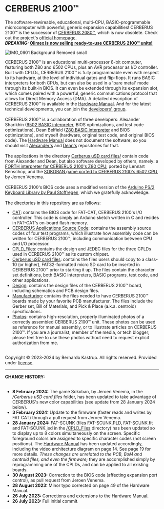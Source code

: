 # CERBERUS 2100™
The software-rewireable, educational, multi-CPU, BASIC-programmable microcomputer with powerful, generic expansion capabilities! CERBERUS 2100™ is the successor of <a href="https://github.com/TheByteAttic/CERBERUS2080">CERBERUS 2080™</a>, which is now obsolete. Check out the project's <a href="https://www.thebyteattic.com/p/cerberus-2100.html">official homepage</a>.
<br>
<b><i>BREAKING:</i> <a href="https://www.olimex.com/Products/Retro-Computers/CERBERUS2100/open-source-hardware">Olimex is now selling ready-to-use CERBERUS 2100™ units!</a></b>
<br>

![IMG_0601 Background Removed small](https://github.com/TheByteAttic/CERBERUS2100/assets/69539226/88f6fabf-902e-4ba8-89cf-b806ca0061c0)

CERBERUS 2100™ is an educational multi-processor 8-bit computer, featuring both Z80 and 6502 CPUs, plus an AVR processor as I/O controller. Built with CPLDs, CERBERUS 2100™ is fully programmable even with respect to its hardware, at the level of individual gates and flip-flops. It runs BASIC interpreters for both CPUs, but can also be used in a 'bare metal' mode through its built-in BIOS. It can even be extended through its expansion slot, which comes paired with a powerful, generic communications protocol that allows for Direct Memory Access (DMA). A detailed description of CERBERUS 2100™ is available in the <a href="https://github.com/TheByteAttic/CERBERUS2100/blob/main/CERBERUS%202100%20Hardware%20Manual.pdf">Hardware Manual</a>. And for the latest technical developments, you can join the <a href="https://www.facebook.com/groups/cerberuscomputer">developers' group</a>.<br><br>
CERBERUS 2100™ is a collaboration of three developers: Alexander Sharikhin (<a href="https://github.com/nihirash/cerberus-w65c02s-basic">6502 BASIC interpreter</a>, BIOS optimizations, and test code optimizations), Dean Belfield (<a href="https://github.com/breakintoprogram/cerberus-bbc-basic">Z80 BASIC interpreter</a> and BIOS optimizations), and myself (hardware, original test code, and original BIOS code). The <a href="https://github.com/TheByteAttic/CERBERUS2100/blob/main/CERBERUS%202100%20Hardware%20Manual.pdf">Hardware Manual</a> does not document the software, so you should visit <a href="https://github.com/nihirash/cerberus-w65c02s-basic">Alexander's</a> and <a href="https://github.com/breakintoprogram/cerberus-bbc-basic">Dean's</a> repositories for that.<br><br>
The applications in the directory <a href="https://github.com/TheByteAttic/CERBERUS2100/tree/main/Cerberus%20uSD%20card%20files">Cerberus uSD card files/</a> contain code from Alexander and Dean, but also software developed by others, namely: a <a href="https://github.com/lennart-benschop/cerberus-z80-forth">FORTH interpreter for CERBERUS 2100's Z80 CPU</a>, ported by Lennart Benschop, and the <a href="https://github.com/envenomator/cerberus2080-sokoban">SOKOBAN game ported to CERBERUS 2100's 6502 CPU</a>, by Jeroen Venema.<br><br>
CERBERUS 2100's BIOS code uses a modified version of the <a href="https://github.com/PaulStoffregen/PS2Keyboard">Arduino PS/2 Keyboard Library by Paul Stoffregen</a>, which we gratefully acknowledge.<br><br>
The directories in this repository are as follows:
<UL>
  <LI><a href="https://github.com/TheByteAttic/CERBERUS2100/tree/main/CAT">CAT</a>: contains the BIOS code for FAT-CAT, CERBERUS 2100's I/O controller. This code is simply an Arduino sketch written in C and resides in FAT-CAT's on-board flash memory.</LI>
  <LI><a href="https://github.com/TheByteAttic/CERBERUS2100/tree/main/CERBERUS%20Applications%20Source%20Code">CERBERUS Applications Source Code</a>: contains the assembly source codes of four test programs, which illustrate how assembly code can be written for CERBERUS 2100™, including communication between CPU and I/O processor.</LI>
  <LI><a href="https://github.com/TheByteAttic/CERBERUS2100/tree/main/CPLD_Files">CPLD_Files</a>: contains the design and JEDEC files for the three CPLDs used in CERBERUS 2100™ as its custom chipset.</LI>
  <LI><a href="https://github.com/TheByteAttic/CERBERUS2100/tree/main/Cerberus%20uSD%20card%20files">Cerberus uSD card files</a>: contains the files users should copy to a class-10 (or higher), FAT32-formatted micro SD card to be inserted in CERBERUS 2100™ prior to starting it up. The files contain the character set definitions, both BASIC interpreters, BASIC programs, test code, and other applications.</LI>
  <LI><a href="https://github.com/TheByteAttic/CERBERUS2100/tree/main/Design">Design</a>: contains the design files of the CERBERUS 2100™ board, including schematics and PCB design files.</LI>
  <LI><a href="https://github.com/TheByteAttic/CERBERUS2100/tree/main/Manufacturing">Manufacturing</a>: contains the files needed to have CERBERUS 2100™ boards made by your favorite PCB manufacturer. The files include the Gerber set, Bill of Materials, and Pick & Place (a.k.a. centroid) specifications.</LI>
  <LI><a href="https://github.com/TheByteAttic/CERBERUS2100/tree/main/Photos">Photos</a>: contains high-resolution, properly illuminated photos of a correctly assembled CERBERUS 2100™ unit. These photos can be used as reference for manual assembly, or to illustrate articles on CERBERUS 2100™. If you are a journalist, member of the media, or tech blogger, please feel free to use these photos without need to request explicit authorization from me.</LI>
</UL>
<br>
Copyright © 2023-2024 by Bernardo Kastrup. All rights reserved. Provided under <a href="https://github.com/TheByteAttic/CERBERUS2100/blob/main/LICENSE">license</a>.
<br>
<hr>
<b>CHANGE HISTORY:</b><br><br>
  <UL>
    <LI><b>8 February 2024:</b> The game Sokoban, by Jeroen Venema, in the <i>/Cerberus uSD card files</i> folder, has been updated to take advantage of CERBERUS's new color capabilities (see update from 28 January 2024 below).</LI>
    <LI><b>3 February 2024:</b> Update to the firmware (faster reads and writes by FAT CAT) through a pull request from Jeroen Venema.</LI>
    <LI><b>28 January 2024:</b> FAT-SCUNK (files FAT-SCUNK.PLD, FAT-SCUNK.fit and FAT-SCUNK.jed in the <a href="https://github.com/TheByteAttic/CERBERUS2100/tree/main/CPLD_Files">/CPLD_Files</a> directory) has been updated so to display up to 8 colors simultaneously on the screen. Specific foreground colors are assigned to specific character codes (not screen positions). The <a href="https://github.com/TheByteAttic/CERBERUS2100/blob/main/CERBERUS%202100%20Hardware%20Manual.pdf">Hardware Manual</a> has been updated accordingly, including the video architecture diagram on page 14. See page 19 for more details. <i>These changes are unrelated to the PCB, BoM and centroid files, and even the firmware;</i> they are accomplished simply by reprogramming one of the CPLDs, and can be applied to all existing boards.</LI>
    <LI><b>30 August  2023:</b> Correction to the BIOS code (affecting expansion port control), as pull request from Jeroen Venema.</LI>
    <LI><b>28 August  2023:</b> Minor typo corrected on page 49 of the Hardware Manual.</LI>
    <LI><b>26 July    2023:</b> Corrections and extensions to the Hardware Manual.</LI>
    <LI><b>26 July    2023:</b> Full initial commit.</LI>
  </UL>
